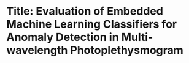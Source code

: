 # Title: Evaluation of Embedded Machine Learning Classifiers for Anomaly Detection in Multi-wavelength Photoplethysmogram

